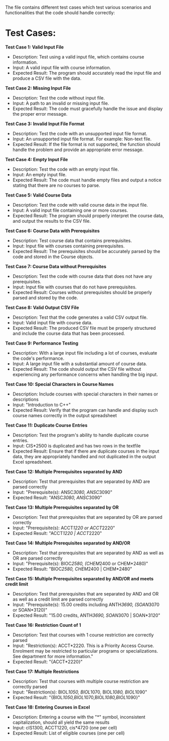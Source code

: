 The file contains different test cases which test various scenarios and functionalities that the code should handle correctly:

# Test Cases:

**Test Case 1: Valid Input File**

- Description: Test using a valid input file, which contains course information.
- Input: A valid input file with course information.
- Expected Result: The program should accurately read the input file and produce a CSV file with the data.

**Test Case 2: Missing Input File**

- Description: Test the code without input file.
- Input: A path to an invalid or missing input file.
- Expected Result: The code must gracefully handle the issue and display the proper error message.

**Test Case 3: Invalid Input File Format**

- Description: Test the code with an unsupported input file format. 
- Input: An unsupported input file format. For example: Non-text file.
- Expected Result: If the file format is not supported, the function should handle the problem and provide an appropriate error message.

**Test Case 4: Empty Input File**

- Description: Test the code with an empty input file.
- Input: An empty input file.
- Expected Result: The code must handle empty files and output a notice stating that there are no courses to parse.

**Test Case 5: Valid Course Data**

- Description: Test the code with valid course data in the input file.
- Input: A valid input file containing one or more courses.
- Expected Result: The program should properly interpret the course data, and output the results to the CSV file.

**Test Case 6: Course Data with Prerequisites**

- Description: Test course data that contains prerequisites.
- Input: Input file with courses containing prerequisites.
- Expected Result: The prerequisites should be accurately parsed by the code and stored in the Course objects.

**Test Case 7: Course Data without Prerequisites**

- Description: Test the code with course data that does not have any prerequisites.
- Input: Input file with courses that do not have prerequisites.
- Expected Result: Courses without prerequisites should be properly parsed and stored by the code.

**Test Case 8: Valid Output CSV File**
- Description: Test that the code generates a valid CSV output file.
- Input: Valid input file with course data.
- Expected Result: The produced CSV file must be properly structured and include the course data that has been processed.

**Test Case 9: Performance Testing**

- Description: With a large input file including a lot of courses, evaluate the code's performance.
- Input: A large input file with a substantial amount of course data.
- Expected Result: The code should output the CSV file without experiencing any performance concerns when handling the big input.

**Test Case 10: Special Characters in Course Names**

- Description: Include courses with special characters in their names or descriptions 
- Input: "Introduction to C++" 
- Expected Result: Verify that the program can handle and display such course names correctly in the output spreadsheet

**Test Case 11: Duplicate Course Entries**
- Description: Test the program's ability to handle duplicate course entries. 
- Input: CIS*2500 is duplicated and has two rows in the textfile
- Expected Result: Ensure that if there are duplicate courses in the input data, they are appropriately handled and not duplicated in the output Excel spreadsheet.

**Test Case 12: Multiple Prerequisites separated by AND**
- Description: Test that prerequisites that are separated by AND are parsed correctly
- Input: "Prerequisite(s): ANSC*3080, ANSC*3090"
- Expected Result: "ANSC*3080, ANSC*3090"

**Test Case 13: Multiple Prerequisites separated by OR**
- Description: Test that prerequisites that are separated by OR are parsed correctly
- Input: "Prerequisite(s): ACCT*1220 or ACCT*2220"
- Expected Result: "ACCT*1220 | ACCT*2220"

**Test Case 14: Multiple Prerequisites separated by AND/OR**
- Description: Test that prerequisites that are separated by AND as well as OR are parsed correctly
- Input: "Prerequisite(s): BIOC*2580, (CHEM*2400 or CHEM*2480)"
- Expected Result: "BIOC*2580, CHEM*2400 | CHEM*2480"

**Test Case 15: Multiple Prerequisites separated by AND/OR and meets credit limit**
- Description: Test that prerequisites that are separated by AND and OR as well as a credit limit are parsed correctly
- Input: "Prerequisite(s): 15.00 credits including ANTH*3690, (SOAN*3070 or SOAN*3120)"
- Expected Result: "15.00 credits, ANTH*3690, SOAN*3070 | SOAN*3120"

**Test Case 16: Restriction Count of 1**
- Description: Test that courses with 1 course restriction are correctly parsed
- Input: "Restriction(s): ACCT*2220. This is a Priority Access Course. Enrolment may be restricted to particular programs or specializations. See department for more information."
- Expected Result: "{ACCT*2220}"

**Test Case 17: Multiple Restrictions**
- Description: Test that courses with multiple course restriction are correctly parsed
- Input: "Restriction(s): BIOL*1050, BIOL*1070, BIOL*1080, BIOL*1090"
- Expected Result: "{BIOL*1050,BIOL*1070,BIOL*1080,BIOL*1090}"

**Test Case 18: Entering Courses in Excel**
- Description: Entering a course with the "*" symbol, inconsistent capitalization, should all yield the same results
- Input: cIS1300, ACCT1220, cis*4720 (one per cell)
- Expected Result: List of eligible courses (one per cell)
